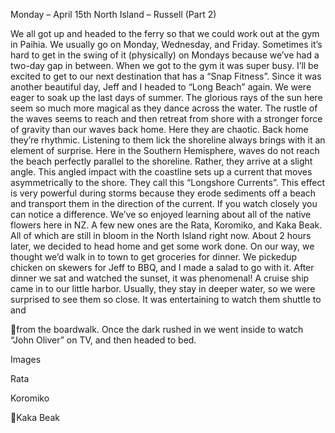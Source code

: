 Monday – April 15th
North Island – Russell
(Part 2)

We all got up and headed to the ferry so that we could work out at the gym in
Paihia. We usually go on Monday, Wednesday, and Friday. Sometimes it’s hard
to get in the swing of it (physically) on Mondays because we’ve had a two-day
gap in between. When we got to the gym it was super busy. I’ll be excited to
get to our next destination that has a “Snap Fitness”.
Since it was another beautiful day, Jeff and I headed to “Long Beach” again.
We were eager to soak up the last days of summer. The glorious rays of the sun
here seem so much more magical as they dance across the water. The rustle of
the waves seems to reach and then retreat from shore with a stronger force of
gravity than our waves back home. Here they are chaotic. Back home they’re
rhythmic. Listening to them lick the shoreline always brings with it an element of
surprise. Here in the Southern Hemisphere, waves do not reach the beach
perfectly parallel to the shoreline. Rather, they arrive at a slight angle. This angled
impact with the coastline sets up a current that moves asymmetrically to the
shore. They call this “Longshore Currents”. This effect is very powerful during
storms because they erode sediments off a beach and transport them in the
direction of the current. If you watch closely you can notice a difference.
We’ve so enjoyed learning about all of the native flowers here in NZ. A few new
ones are the Rata, Koromiko, and Kaka Beak. All of which are still in bloom in the
North Island right now.
About 2 hours later, we decided to head home and get some work done. On
our way, we thought we’d walk in to town to get groceries for dinner. We pickedup chicken on skewers for Jeff to BBQ, and I made a salad to go with it.
After dinner we sat and watched the sunset, it was phenomenal! A cruise ship
came in to our little harbor. Usually, they stay in deeper water, so we were
surprised to see them so close. It was entertaining to watch them shuttle to and

from the boardwalk. Once the dark rushed in we went inside to watch “John
Oliver” on TV, and then headed to bed.

Images

Rata

Koromiko

Kaka Beak

